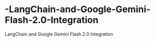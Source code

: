 # -LangChain-and-Google-Gemini-Flash-2.0-Integration
 LangChain and Google Gemini Flash 2.0 Integration
